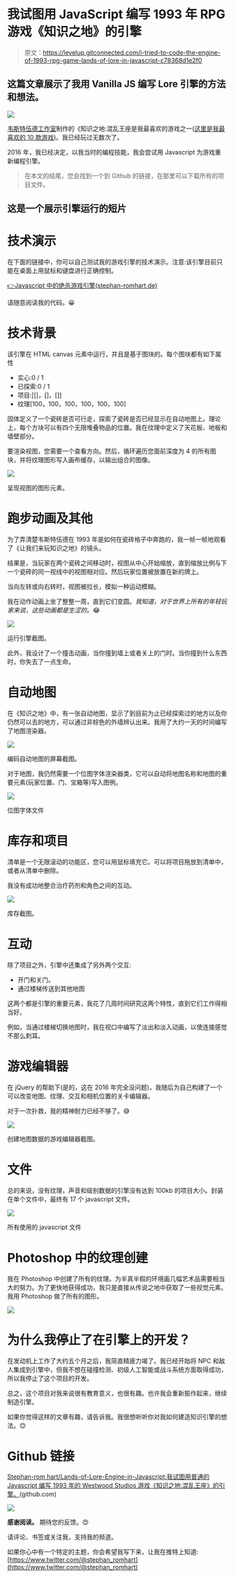 # 我试图用 JavaScript 编写 1993 年 RPG 游戏《知识之地》的引擎

> 原文：<https://levelup.gitconnected.com/i-tried-to-code-the-engine-of-1993-rpg-game-lands-of-lore-in-javascript-c78368d1e2f0>

## 这篇文章展示了我用 Vanilla JS 编写 Lore 引擎的方法和想法。

![](img/1797fd9fa4be1116af33d456872ced9c.png)

[韦斯特伍德工作室](https://en.wikipedia.org/wiki/Westwood_Studios)制作的《知识之地:混乱王座是我最喜欢的游戏之一([这里是我最喜欢的 10 款游戏](https://medium.com/@stephan.romhart/my-top-10-pc-games-f9075cfc6c30))。我已经玩过无数次了。

2016 年，我已经决定，以我当时的编程技能，我会尝试用 Javascript 为游戏重新编程引擎。

> 在本文的结尾，您会找到一个到 Github 的链接，在那里可以下载所有的项目文件。

## 这是一个展示引擎运行的短片

# 技术演示

在下面的链接中，你可以自己测试我的游戏引擎的技术演示。注意:该引擎目前只能在桌面上用鼠标和键盘进行正确控制。

[👉Javascript 中的绝杀游戏引擎(stephan-romhart.de)](https://www.stephan-romhart.de/medium.com/land-of-lore-javascript-engine)

请随意阅读我的代码。😀

# 技术背景

该引擎在 HTML canvas 元素中运行，并且是基于图块的。每个图块都有如下属性

*   实心:0 / 1
*   已探索:0 / 1
*   项目:[[]，[]，[]]
*   纹理[100，100，100，100，100，100]

固体定义了一个瓷砖是否可行走，探索了瓷砖是否已经显示在自动地图上。理论上，每个方块可以有四个无限堆叠物品的位置。我在纹理中定义了天花板、地板和墙壁部分。

要渲染视图，您需要一个查看方向。然后，循环遍历您面前深度为 4 的所有图块，并将纹理图形写入画布缓存，以输出组合的图像。

![](img/164a756e977b7f780b6e4d08c42eed7f.png)

呈现视图的图形元素。

# 跑步动画及其他

为了弄清楚韦斯特伍德在 1993 年是如何在瓷砖格子中奔跑的，我一帧一帧地观看了《让我们来玩知识之地》的镜头。

结果是，当玩家在两个瓷砖之间移动时，视图从中心开始缩放，直到缩放比例与下一个瓷砖的同一视线中的视图相对应。然后玩家位置被放置在新的牌上。

当向左转或向右转时，视图被拉长，模拟一种运动模糊。

我在动作动画上坐了整整一周，直到它们变圆。*我知道，对于世界上所有的年轻玩家来说，这些动画都是生涩的。*😂

![](img/db3a574944a9f9c3e56e24a80303be05.png)

运行引擎截图。

此外，我设计了一个撞击动画，当你撞到墙上或者关上的门时。当你撞到什么东西时，你失去了一点生命。

# 自动地图

在《知识之地》中，有一张自动地图，显示了到目前为止已经探索过的地方以及你仍然可以去的地方，可以通过非棕色的外墙辨认出来。我用了大约一天的时间编写了地图渲染器。

![](img/66c4a0b8f5e84f401e5b13750d5bfbfc.png)

编码自动地图的屏幕截图。

对于地图，我仍然需要一个位图字体渲染器类，它可以自动将地图名称和地图的重要元素(玩家位置、门、宝箱等)写入图例。

![](img/da22418c0e45716ac4f46e4c1394e203.png)

位图字体文件

# 库存和项目

清单是一个无限滚动的功能区，您可以用鼠标填充它。可以将项目拖放到清单中，或者从清单中删除。

我没有成功地整合治疗药剂和角色之间的互动。

![](img/a41dd4d883975bbd5d6e99bca2811960.png)

库存截图。

# 互动

除了项目之外，引擎中还集成了另外两个交互:

*   开门和关门。
*   通过楼梯传送到其他地图

这两个都是引擎的重要元素，我花了几周时间研究这两个特性，直到它们工作得相当好。

例如，当通过楼梯切换地图时，我在视口中编写了淡出和淡入动画，以使连接感觉不那么刺耳。

# 游戏编辑器

在 jQuery 的帮助下(是的，这在 2016 年完全没问题)，我随后为自己构建了一个可以改变地图、纹理、交互和相机位置的关卡编辑器。

对于一次扑救，我的精神耐力已经不够了。😅

![](img/d5343d9c908bdccb397f854b7d828d15.png)

创建地图数据的游戏编辑器截图。

# 文件

总的来说，没有纹理，声音和级别数据的引擎没有达到 100kb 的项目大小。封装在单个文件中，最终有 17 个 javascript 文件。

![](img/8610febf3c54a3481efb134a3faf2dc0.png)

所有使用的 javascript 文件

# Photoshop 中的纹理创建

我在 Photoshop 中创建了所有的纹理。为半真半假的环境画几幅艺术品需要相当大的努力。为了更快地获得成功，我只是直接从传说之地中获取了一些视觉元素。
我用 Photoshop 做了所有的图形。

![](img/7a0732149723797615c13329c3c23fb8.png)

# 为什么我停止了在引擎上的开发？

在发动机上工作了大约五个月之后，我简直精疲力竭了。我已经开始将 NPC 和敌人集成到引擎中，但我不想在碰撞检测、初级人工智能或战斗系统方面取得成功，所以我停止了这个项目的开发。

总之，这个项目对我来说很有教育意义，也很有趣。也许我会重新振作起来，继续制造引擎。

如果你觉得这样的文章有趣，请告诉我。我很想听听你对我如何建造知识引擎的想法。😊

# Github 链接

[Stephan-rom hart/Lands-of-Lore-Engine-in-Javascript:我试图用普通的 Javascript 编写 1993 年的 Westwood Studios 游戏《知识之地:混乱王座》的引擎。](https://github.com/stephan-romhart/Lands-of-Lore-Engine-in-Javascript)(github.com)

![](img/93a3a0aa5a7916aa7a1f4de04a613744.png)

**感谢阅读。** 期待您的反馈。😍

请评论、书签或关注我，支持我的频道。

如果你心中有一个特定的主题，你会希望我写下来，让我在推特上知道:[https://www.twitter.com/@stephan_romhart](https://www.twitter.com/@stephan_romhart)